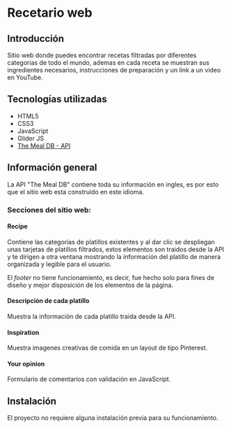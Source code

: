 # Recetario web

## Introducción

Sitio web donde puedes encontrar recetas filtradas por diferentes categorias de todo el mundo, ademas en cada receta se muestran sus ingredientes necesarios, instrucciones de preparación y un link a un video en YouTube.

## Tecnologías utilizadas

* HTML5
* CSS3
* JavaScript
* Glider JS
* [The Meal DB - API](https://www.themealdb.com/api.php)

## Información general

La API "The Meal DB" contiene toda su información en ingles, es por esto que el sitio web esta construido en este idioma.

### Secciones del sitio web:

#### **Recipe**
Contiene las categorias de platillos existentes y al dar clic se despliegan unas tarjetas de platillos filtrados, estos elementos son traidos desde la API y te dirigen a otra ventana mostrando la información del platillo de manera organizada y legible para el usuario.

El *footer* no tiene funcionamiento, es decir, fue hecho solo para fines de diseño y mejor disposición de los elementos de la página.

#### **Descripción de cada platillo**
Muestra la información de cada platillo traida desde la API.

#### **Inspiration**
Muestra imagenes creativas de comida en un layout de tipo Pinterest.

#### **Your opinion**
Formulario de comentarios con validación en JavaScript.


## Instalación

El proyecto no requiere alguna instalación previa para su funcionamiento.

